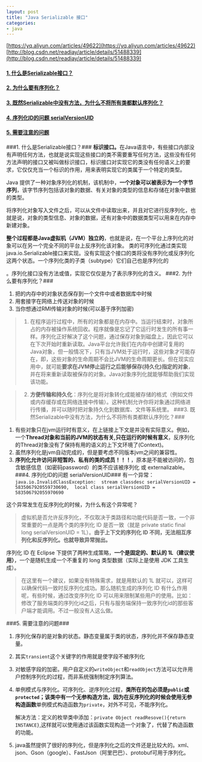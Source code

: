```yaml
---
layout: post
title: "Java Serializable 接口"
categories:
- java
---
```


[https://yq.aliyun.com/articles/49622](https://yq.aliyun.com/articles/49622)<br/>
[http://blog.csdn.net/readiay/article/details/51488339](http://blog.csdn.net/readiay/article/details/51488339)
#### <a href="#1">1. 什么是Serializable接口？</a> ####
#### <a href="#2">2. 为什么要有序列化？</a> ####
#### <a href="#3">3. 既然Serializable中没有方法，为什么不将所有类都默认序列化？</a> ####
#### <a href="#4">4. 序列化ID的问题 serialVersionUID</a> ####
#### <a href="#5">5. 需要注意的问题</a> ####
###<a name="1"></a>1. 什么是Serializable接口？###
<b>标识接口。</b>在Java语言中，有些接口内部没有声明任何方法，也就是说实现这些接口的类不需要重写任何方法，这些没有任何方法声明的接口又被叫做标识接口，标识接口对实现它的类没有任何语义上的要求，它仅仅充当一个标识的作用，用来表明实现它的类属于一个特定的类型。

Java 提供了一种对象序列化的机制，该机制中，<b>一个对象可以被表示为一个字节序列</b>，该字节序列包括该对象的数据、有关对象的类型的信息和存储在对象中数据的类型。

将序列化对象写入文件之后，可以从文件中读取出来，并且对它进行反序列化，也就是说，对象的类型信息、对象的数据，还有对象中的数据类型可以用来在内存中新建对象。

<b>整个过程都是Java虚拟机（JVM）独立的</b>，也就是说，在一个平台上序列化的对象可以在另一个完全不同的平台上反序列化该对象。 
类的可序列化通过类实现 java.io.Serializable接口来实现。没有实现这个接口的类将没有序列化或反序列化这两个状态。一个序列化类的子类（subtype）它们自己也是序列化的

。序列化接口没有方法或值，实现它仅仅是为了表示序列化的含义。
###<a name="2"></a>2. 为什么要有序列化？###
1. 把的内存中的对象状态保存到一个文件中或者数据库中时候
2. 用套接字在网络上传送对象的时候
3. 当你想通过RMI传输对象的时候(可以基于序列加密)
>1. 在程序运行过程中，所有的对象都是在内存中。当运行结束时，对象所占的内存被操作系统回收。程序就像是忘记了它运行时发生的所有事一样。序列化正好解决了这个问题，通过保存对象到磁盘上，因此它可以在下次开始时重新读取。Java平台允许我们在内存中创建可复用的Java对象，但一般情况下，只有当JVM处于运行时，这些对象才可能存在，即，这些对象的生命周期不会比JVM的生命周期更长。但在现实应用中，就可能**要求在JVM停止运行之后能够保存(持久化)指定的对象**，并在将来重新读取被保存的对象。Java对象序列化就能够帮助我们实现该功能。

>2. **方便传输和持久化**：序列化是将对象转化成能被存储的格式（例如文件或内存缓存或在网络连接中传输）。这种机制允许你将对象通过网络进行传播，并可以随时把对象持久化到数据库、文件等系统里。
###<a name="3"></a>3. 既然Serializable中没有方法，为什么不将所有类都默认序列化？###
1. 有些对象只在jvm运行时有意义，在上链接上下文是并没有实际意义。例如，一个**Thread对象和当前的JVM的状态有关,只在运行的时候有意义**，反序列化的Thread对象没有了保持有用的语义的上下文环境了(Context)。
2. 虽然序列化是jvm自动完成的，但是要考虑不同版本jvm之间的兼容性。
3. **序列化允许访问非短暂的、私有的类的成员！！！**，原本是不能被访问的，包含敏感信息（如密码password）的类不应该被序列化 或 externalizable。
###<a name="4"></a>4. 序列化ID的问题 serialVersionUID###
有一个异常：`java.io.InvalidClassException:  stream classdesc serialVersionUID = 5835067920559730690, 
local class serialVersionUID = 583506792055970690`

这个异常发生在反序列化的时候，为什么有这个异常呢？

>虚拟机是否允许反序列化，不仅取决于类路径和功能代码是否一致，一个非常重要的一点是两个类的序列化 ID 是否一致（就是 private static final long serialVersionUID = 1L）。**由于上下文的序列化 ID 不同，无法相互序列化和反序列化。也就导致异常抛出。**
      
序列化 ID 在 Eclipse 下提供了两种生成策略，**一个是固定的、默认的 1L（建议使用）**，一个是随机生成一个不重复的 long 类型数据（实际上是使用 JDK 工具生成）。

>在这里有一个建议，如果没有特殊需求，就是用默认的 1L 就可以，这样可以确保代码一致时反序列化成功。那么随机生成的序列化 ID 有什么作用呢，有些时候，通过改变序列化 ID 可以用来限制某些用户的使用。比如：修改了服务端类的序列化id之后，只有与服务端保持一致序列化id的那些客户端才能调用。不过一般没有人这么做。

###<a name="5"></a>5. 需要注意的问题###
1. 序列化保存的是对象的状态。静态变量属于类的状态，序列化并不保存静态变量。
2. 其实`transient`这个关键字的作用就是使字段不被序列化
3. 对敏感字段的加密。用户自定义的`writeObject`和`readObject`方法可以允许用户控制序列化的过程，而非系统强制制定序列算法。
3. 单例模式与序列化。可序列化、逆序列化过程，**类所在的包必须是`public`或`protected`；该类中有一个无参构造方法，因为在反序列化的时候会使用无参构造函数**单例模式构造函数为`private`，对外不可见，不能序列化。

	解决方法：定义的枚举类中添加：`private Object readResove(){return INSTANCE}`,这样就可以使用通过该函数实现构造一个对象了，代替了构造函数的功能。
4. java虽然提供了很好的序列化，但是序列化之后的文件还是比较大的。xml、json、Gson（google）、FastJson（阿里巴巴）、protobuf可用于序列化。
